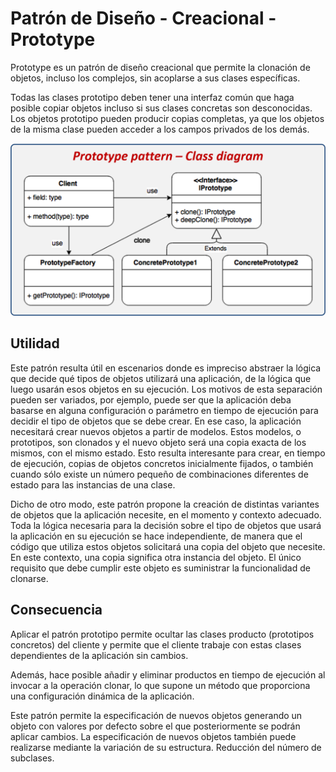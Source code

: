 # Patrón de Diseño - Creacional - Prototype

Prototype es un patrón de diseño creacional que permite la clonación de objetos, incluso los complejos, sin acoplarse a sus clases específicas.

Todas las clases prototipo deben tener una interfaz común que haga posible copiar objetos incluso si sus clases concretas son desconocidas. Los objetos prototipo pueden producir copias completas, ya que los objetos de la misma clase pueden acceder a los campos privados de los demás.

![UML - Prototype](https://github.com/VictorHugoAguilar/DesignPattern-Creational-Prototype/blob/master/img/prototype-diagram.png?raw=true)

## Utilidad

Este patrón resulta útil en escenarios donde es impreciso abstraer la lógica que decide qué tipos de objetos utilizará una aplicación, de la lógica que luego usarán esos objetos en su ejecución. Los motivos de esta separación pueden ser variados, por ejemplo, puede ser que la aplicación deba basarse en alguna configuración o parámetro en tiempo de ejecución para decidir el tipo de objetos que se debe crear. En ese caso, la aplicación necesitará crear nuevos objetos a partir de modelos. Estos modelos, o prototipos, son clonados y el nuevo objeto será una copia exacta de los mismos, con el mismo estado. Esto resulta interesante para crear, en tiempo de ejecución, copias de objetos concretos inicialmente fijados, o también cuando sólo existe un número pequeño de combinaciones diferentes de estado para las instancias de una clase.

Dicho de otro modo, este patrón propone la creación de distintas variantes de objetos que la aplicación necesite, en el momento y contexto adecuado. Toda la lógica necesaria para la decisión sobre el tipo de objetos que usará la aplicación en su ejecución se hace independiente, de manera que el código que utiliza estos objetos solicitará una copia del objeto que necesite. En este contexto, una copia significa otra instancia del objeto. El único requisito que debe cumplir este objeto es suministrar la funcionalidad de clonarse.

## Consecuencia

Aplicar el patrón prototipo permite ocultar las clases producto (prototipos concretos) del cliente y permite que el cliente trabaje con estas clases dependientes de la aplicación sin cambios.

Además, hace posible añadir y eliminar productos en tiempo de ejecución al invocar a la operación clonar, lo que supone un método que proporciona una configuración dinámica de la aplicación.

Este patrón permite la especificación de nuevos objetos generando un objeto con valores por defecto sobre el que posteriormente se podrán aplicar cambios. La especificación de nuevos objetos también puede realizarse mediante la variación de su estructura. Reducción del número de subclases.
